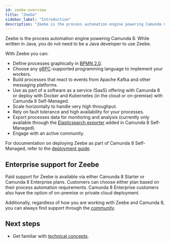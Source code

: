 ```yaml
---
id: zeebe-overview
title: "Zeebe"
sidebar_label: "Introduction"
description: "Zeebe is the process automation engine powering Camunda 8."
---
```


Zeebe is the process automation engine powering Camunda 8. While written in Java, you do not need to be a Java developer to use Zeebe.

With Zeebe you can:

- Define processes graphically in [BPMN 2.0](../modeler/bpmn/bpmn-coverage.md).
- Choose any [gRPC](/apis-tools/grpc.md)-supported programming language to implement your workers.
- Build processes that react to events from Apache Kafka and other messaging platforms.
- Use as part of a software as a service (SaaS) offering with Camunda 8 or deploy with Docker and Kubernetes (in the cloud or on-premise) with Camunda 8 Self-Managed.
- Scale horizontally to handle very high throughput.
- Rely on fault tolerance and high availability for your processes.
- Export processes data for monitoring and analysis (currently only available through the [Elasticsearch exporter](https://github.com/camunda-cloud/zeebe/tree/develop/exporters/elasticsearch-exporter) added in Camunda 8 Self-Managed).
- Engage with an active community.

For documentation on deploying Zeebe as part of Camunda 8 Self-Managed, refer to the [deployment guide](../../self-managed/zeebe-deployment/zeebe-installation.md).

## Enterprise support for Zeebe

Paid support for Zeebe is available via either Camunda 8 Starter or Camunda 8 Enterprise plans. Customers can choose either plan based on their process automation requirements. Camunda 8 Enterprise customers also have the option of on-premise or private cloud deployment.

Additionally, regardless of how you are working with Zeebe and Camunda 8, you can always find support through the [community](/contact/).

## Next steps

- Get familiar with [technical concepts](technical-concepts/technical-concepts-overview.md).
